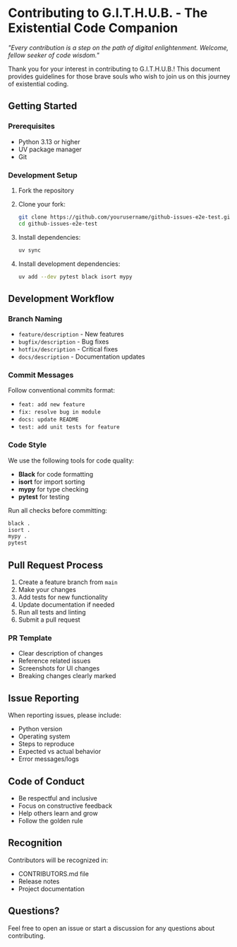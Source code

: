 # Contributing to G.I.T.H.U.B. - The Existential Code Companion

*"Every contribution is a step on the path of digital enlightenment. Welcome, fellow seeker of code wisdom."*

Thank you for your interest in contributing to G.I.T.H.U.B.! This document provides guidelines for those brave souls who wish to join us on this journey of existential coding.

## Getting Started

### Prerequisites
- Python 3.13 or higher
- UV package manager
- Git

### Development Setup

1. Fork the repository
2. Clone your fork:
   ```bash
   git clone https://github.com/yourusername/github-issues-e2e-test.git
   cd github-issues-e2e-test
   ```

3. Install dependencies:
   ```bash
   uv sync
   ```

4. Install development dependencies:
   ```bash
   uv add --dev pytest black isort mypy
   ```

## Development Workflow

### Branch Naming
- `feature/description` - New features
- `bugfix/description` - Bug fixes
- `hotfix/description` - Critical fixes
- `docs/description` - Documentation updates

### Commit Messages
Follow conventional commits format:
- `feat: add new feature`
- `fix: resolve bug in module`
- `docs: update README`
- `test: add unit tests for feature`

### Code Style

We use the following tools for code quality:
- **Black** for code formatting
- **isort** for import sorting
- **mypy** for type checking
- **pytest** for testing

Run all checks before committing:
```bash
black .
isort .
mypy .
pytest
```

## Pull Request Process

1. Create a feature branch from `main`
2. Make your changes
3. Add tests for new functionality
4. Update documentation if needed
5. Run all tests and linting
6. Submit a pull request

### PR Template
- Clear description of changes
- Reference related issues
- Screenshots for UI changes
- Breaking changes clearly marked

## Issue Reporting

When reporting issues, please include:
- Python version
- Operating system
- Steps to reproduce
- Expected vs actual behavior
- Error messages/logs

## Code of Conduct

- Be respectful and inclusive
- Focus on constructive feedback
- Help others learn and grow
- Follow the golden rule

## Recognition

Contributors will be recognized in:
- CONTRIBUTORS.md file
- Release notes
- Project documentation

## Questions?

Feel free to open an issue or start a discussion for any questions about contributing.
